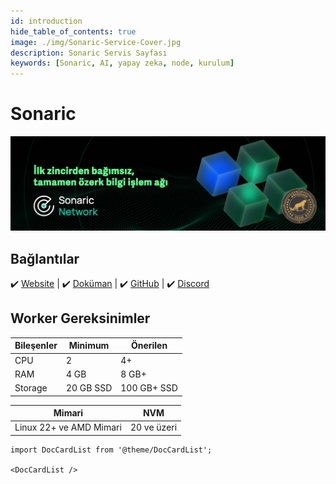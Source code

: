 ```yaml
---
id: introduction
hide_table_of_contents: true
image: ./img/Sonaric-Service-Cover.jpg
description: Sonaric Servis Sayfası
keywords: [Sonaric, AI, yapay zeka, node, kurulum]
---
```

# Sonaric

![Sonaric](./img/Sonaric-Service.jpg)

## Bağlantılar
 ✔️ [Website](https://sonaric.xyz/) |
 ✔️ [Doküman](https://docs.sonaric.xyz/) |
 ✔️ [GitHub](https://github.com/sonaric-network) |
 ✔️ [Discord](https://discord.gg/K75dYM5AEG)


## Worker Gereksinimler

| Bileşenler | Minimum | **Önerilen** |
| ------------ | ------------ | ------------ |
| CPU |	2 | 4+ |
| RAM	| 4 GB | 8 GB+ |
| Storage | 20 GB SSD | 100 GB+ SSD |
 
| Mimari | NVM |
| ------------ | ------------ |
| Linux 22+ ve AMD Mimari| 20 ve üzeri |

```mdx-code-block
import DocCardList from '@theme/DocCardList';

<DocCardList />
```

